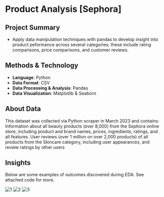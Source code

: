 # Product Analysis [Sephora]

## Project Summary
* Apply data manipulation techniques with pandas to develop insight into product peformance across several categories; these include rating comparisons, price comparisons, and customer reviews.

## Methods & Technology
* **Language**: Python
* **Data Format**: CSV
* **Data Processing & Analysis**: Pandas
* **Data Visualization**: Matplotlib & Seaborn

## About Data

This dataset was collected via Python scraper in March 2023 and contains:
Information about all beauty products (over 8,000) from the Sephora online store, including product and brand names, prices, ingredients, ratings, and all features.
User reviews (over 1 million on over 2,000 products) of all products from the Skincare category, including user appearances, and review ratings by other users

## Insights

Below are some examples of outcomes discovered during EDA. See attached code for more.

![1](https://github.com/ppvp/sephora_product_analysis/assets/41266016/339d712b-5313-43c7-8add-e06343ad971f)
![2](https://github.com/ppvp/sephora_product_analysis/assets/41266016/69e5f23b-a083-4ca8-ade5-2f9cbf217a98)
![3](https://github.com/ppvp/sephora_product_analysis/assets/41266016/63735c28-f2b0-4708-9f30-ee4566016eb0)
